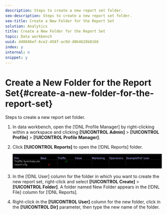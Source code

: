 ```yaml
---
description: Steps to create a new report set folder.
seo-description: Steps to create a new report set folder.
seo-title: Create a New Folder for the Report Set
solution: Analytics
title: Create a New Folder for the Report Set
topic: Data workbench
uuid: d48046ef-6ce2-458f-ac9d-d864628b8166
index: y
internal: n
snippet: y
---
```


# Create a New Folder for the Report Set{#create-a-new-folder-for-the-report-set}

Steps to create a new report set folder.

1. In data workbench, open the [!DNL Profile Manager] by right-clicking within a workspace and clicking **[!UICONTROL Admin]** > **[!UICONTROL Profile]** > **[!UICONTROL Profile Manager]**.
1. Click **[!UICONTROL Reports]** to open the [!DNL Reports] folder.

   ![Step Info](assets/vis_Reports_Manager.png)

1. In the [!DNL User] column for the folder in which you want to create the new report set, right-click and select **[!UICONTROL Create]** > **[!UICONTROL Folder]**. A folder named New Folder appears in the [!DNL File] column for [!DNL Reports].
1. Right-click in the **[!UICONTROL User]** column for the new folder, click in the **[!UICONTROL Dir]** parameter, then type the new name of the folder.
